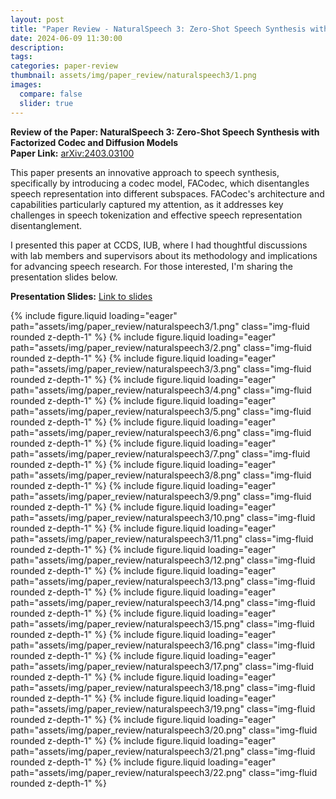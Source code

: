 ```yaml
---
layout: post
title: "Paper Review - NaturalSpeech 3: Zero-Shot Speech Synthesis with Factorized Codec and Diffusion Models"
date: 2024-06-09 11:30:00
description: 
tags: 
categories: paper-review
thumbnail: assets/img/paper_review/naturalspeech3/1.png
images:
  compare: false
  slider: true
---
```


**Review of the Paper: NaturalSpeech 3: Zero-Shot Speech Synthesis with Factorized Codec and Diffusion Models**  
**Paper Link:** [arXiv:2403.03100](https://arxiv.org/abs/2403.03100)

This paper presents an innovative approach to speech synthesis, specifically by introducing a codec model, FACodec, which disentangles speech representation into different subspaces. FACodec's architecture and capabilities particularly captured my attention, as it addresses key challenges in speech tokenization and effective speech representation disentanglement.

I presented this paper at CCDS, IUB, where I had thoughtful discussions with lab members and supervisors about its methodology and implications for advancing speech research. For those interested, I'm sharing the presentation slides below.

**Presentation Slides:** [Link to slides](https://docs.google.com/presentation/d/1qG2v2LouVBl9piZd3B2lXZh3WPCCu4yZ01uzOsfWgAI/)

<swiper-container keyboard="true" navigation="true" pagination="true" pagination-clickable="true" pagination-dynamic-bullets="true" rewind="true">
  <swiper-slide>{% include figure.liquid loading="eager" path="assets/img/paper_review/naturalspeech3/1.png" class="img-fluid rounded z-depth-1" %}</swiper-slide>
  <swiper-slide>{% include figure.liquid loading="eager" path="assets/img/paper_review/naturalspeech3/2.png" class="img-fluid rounded z-depth-1" %}</swiper-slide>
  <swiper-slide>{% include figure.liquid loading="eager" path="assets/img/paper_review/naturalspeech3/3.png" class="img-fluid rounded z-depth-1" %}</swiper-slide>
  <swiper-slide>{% include figure.liquid loading="eager" path="assets/img/paper_review/naturalspeech3/4.png" class="img-fluid rounded z-depth-1" %}</swiper-slide>
  <swiper-slide>{% include figure.liquid loading="eager" path="assets/img/paper_review/naturalspeech3/5.png" class="img-fluid rounded z-depth-1" %}</swiper-slide>
  <swiper-slide>{% include figure.liquid loading="eager" path="assets/img/paper_review/naturalspeech3/6.png" class="img-fluid rounded z-depth-1" %}</swiper-slide>
  <swiper-slide>{% include figure.liquid loading="eager" path="assets/img/paper_review/naturalspeech3/7.png" class="img-fluid rounded z-depth-1" %}</swiper-slide>
  <swiper-slide>{% include figure.liquid loading="eager" path="assets/img/paper_review/naturalspeech3/8.png" class="img-fluid rounded z-depth-1" %}</swiper-slide>
  <swiper-slide>{% include figure.liquid loading="eager" path="assets/img/paper_review/naturalspeech3/9.png" class="img-fluid rounded z-depth-1" %}</swiper-slide>
  <swiper-slide>{% include figure.liquid loading="eager" path="assets/img/paper_review/naturalspeech3/10.png" class="img-fluid rounded z-depth-1" %}</swiper-slide>
  <swiper-slide>{% include figure.liquid loading="eager" path="assets/img/paper_review/naturalspeech3/11.png" class="img-fluid rounded z-depth-1" %}</swiper-slide>
  <swiper-slide>{% include figure.liquid loading="eager" path="assets/img/paper_review/naturalspeech3/12.png" class="img-fluid rounded z-depth-1" %}</swiper-slide>
  <swiper-slide>{% include figure.liquid loading="eager" path="assets/img/paper_review/naturalspeech3/13.png" class="img-fluid rounded z-depth-1" %}</swiper-slide>
  <swiper-slide>{% include figure.liquid loading="eager" path="assets/img/paper_review/naturalspeech3/14.png" class="img-fluid rounded z-depth-1" %}</swiper-slide>
  <swiper-slide>{% include figure.liquid loading="eager" path="assets/img/paper_review/naturalspeech3/15.png" class="img-fluid rounded z-depth-1" %}</swiper-slide>
  <swiper-slide>{% include figure.liquid loading="eager" path="assets/img/paper_review/naturalspeech3/16.png" class="img-fluid rounded z-depth-1" %}</swiper-slide>
  <swiper-slide>{% include figure.liquid loading="eager" path="assets/img/paper_review/naturalspeech3/17.png" class="img-fluid rounded z-depth-1" %}</swiper-slide>
  <swiper-slide>{% include figure.liquid loading="eager" path="assets/img/paper_review/naturalspeech3/18.png" class="img-fluid rounded z-depth-1" %}</swiper-slide>
  <swiper-slide>{% include figure.liquid loading="eager" path="assets/img/paper_review/naturalspeech3/19.png" class="img-fluid rounded z-depth-1" %}</swiper-slide>
  <swiper-slide>{% include figure.liquid loading="eager" path="assets/img/paper_review/naturalspeech3/20.png" class="img-fluid rounded z-depth-1" %}</swiper-slide>
  <swiper-slide>{% include figure.liquid loading="eager" path="assets/img/paper_review/naturalspeech3/21.png" class="img-fluid rounded z-depth-1" %}</swiper-slide>
  <swiper-slide>{% include figure.liquid loading="eager" path="assets/img/paper_review/naturalspeech3/22.png" class="img-fluid rounded z-depth-1" %}</swiper-slide>
</swiper-container>
 